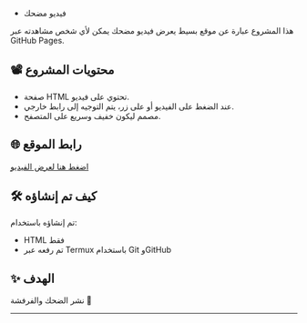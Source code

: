 - فيديو مضحك

هذا المشروع عبارة عن موقع بسيط يعرض فيديو مضحك يمكن لأي شخص مشاهدته عبر GitHub Pages.

## 📽️ محتويات المشروع

- صفحة HTML تحتوي على فيديو.
- عند الضغط على الفيديو أو على زر، يتم التوجيه إلى رابط خارجي.
- مصمم ليكون خفيف وسريع على المتصفح.

## 🌐 رابط الموقع

[اضغط هنا لعرض الفيديو](https://farouk339.github.io/Farok_/)

## 🛠️ كيف تم إنشاؤه

تم إنشاؤه باستخدام:
- HTML فقط
- تم رفعه عبر Termux باستخدام Git وGitHub

## ✨ الهدف

نشر الضحك والفرفشة 🤣


---
